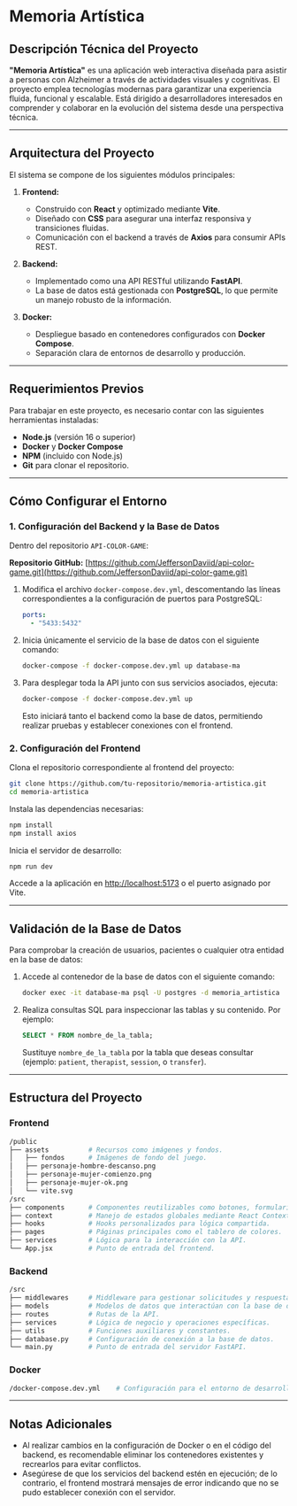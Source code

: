 
# **Memoria Artística**

## **Descripción Técnica del Proyecto**

**"Memoria Artística"** es una aplicación web interactiva diseñada para asistir a personas con Alzheimer a través de actividades visuales y cognitivas. El proyecto emplea tecnologías modernas para garantizar una experiencia fluida, funcional y escalable. Está dirigido a desarrolladores interesados en comprender y colaborar en la evolución del sistema desde una perspectiva técnica.

---

## **Arquitectura del Proyecto**

El sistema se compone de los siguientes módulos principales:

1. **Frontend:**
   - Construido con **React** y optimizado mediante **Vite**.
   - Diseñado con **CSS** para asegurar una interfaz responsiva y transiciones fluidas.
   - Comunicación con el backend a través de **Axios** para consumir APIs REST.

2. **Backend:**
   - Implementado como una API RESTful utilizando **FastAPI**.
   - La base de datos está gestionada con **PostgreSQL**, lo que permite un manejo robusto de la información.

3. **Docker:**
   - Despliegue basado en contenedores configurados con **Docker Compose**.
   - Separación clara de entornos de desarrollo y producción.

---

## **Requerimientos Previos**

Para trabajar en este proyecto, es necesario contar con las siguientes herramientas instaladas:

- **Node.js** (versión 16 o superior)
- **Docker** y **Docker Compose**
- **NPM** (incluido con Node.js)
- **Git** para clonar el repositorio.

---

## **Cómo Configurar el Entorno**

### **1. Configuración del Backend y la Base de Datos**

Dentro del repositorio `API-COLOR-GAME`:

**Repositorio GitHub:** [https://github.com/JeffersonDaviid/api-color-game.git](https://github.com/JeffersonDaviid/api-color-game.git)

1. Modifica el archivo `docker-compose.dev.yml`, descomentando las líneas correspondientes a la configuración de puertos para PostgreSQL:

   ```yaml
   ports:
     - "5433:5432"
   ```

2. Inicia únicamente el servicio de la base de datos con el siguiente comando:

   ```bash
   docker-compose -f docker-compose.dev.yml up database-ma
   ```

3. Para desplegar toda la API junto con sus servicios asociados, ejecuta:

   ```bash
   docker-compose -f docker-compose.dev.yml up
   ```

   Esto iniciará tanto el backend como la base de datos, permitiendo realizar pruebas y establecer conexiones con el frontend.

### **2. Configuración del Frontend**

Clona el repositorio correspondiente al frontend del proyecto:

```bash
git clone https://github.com/tu-repositorio/memoria-artistica.git
cd memoria-artistica
```

Instala las dependencias necesarias:

```bash
npm install
npm install axios
```

Inicia el servidor de desarrollo:

```bash
npm run dev
```

Accede a la aplicación en [http://localhost:5173](http://localhost:5173) o el puerto asignado por Vite.

---

## **Validación de la Base de Datos**

Para comprobar la creación de usuarios, pacientes o cualquier otra entidad en la base de datos:

1. Accede al contenedor de la base de datos con el siguiente comando:

   ```bash
   docker exec -it database-ma psql -U postgres -d memoria_artistica
   ```

2. Realiza consultas SQL para inspeccionar las tablas y su contenido. Por ejemplo:

   ```sql
   SELECT * FROM nombre_de_la_tabla;
   ```

   Sustituye `nombre_de_la_tabla` por la tabla que deseas consultar (ejemplo: `patient`, `therapist`, `session`, o `transfer`).

---

## **Estructura del Proyecto**

### **Frontend**

```bash
/public
├── assets          # Recursos como imágenes y fondos.
│   ├── fondos      # Imágenes de fondo del juego.
│   ├── personaje-hombre-descanso.png
│   ├── personaje-mujer-comienzo.png
│   ├── personaje-mujer-ok.png
│   └── vite.svg
/src
├── components      # Componentes reutilizables como botones, formularios, etc.
├── context         # Manejo de estados globales mediante React Context.
├── hooks           # Hooks personalizados para lógica compartida.
├── pages           # Páginas principales como el tablero de colores.
├── services        # Lógica para la interacción con la API.
└── App.jsx         # Punto de entrada del frontend.
```

### **Backend**

```bash
/src
├── middlewares     # Middleware para gestionar solicitudes y respuestas.
├── models          # Modelos de datos que interactúan con la base de datos.
├── routes          # Rutas de la API.
├── services        # Lógica de negocio y operaciones específicas.
├── utils           # Funciones auxiliares y constantes.
├── database.py     # Configuración de conexión a la base de datos.
└── main.py         # Punto de entrada del servidor FastAPI.
```

### **Docker**

```bash
/docker-compose.dev.yml    # Configuración para el entorno de desarrollo.
```

---

## **Notas Adicionales**

- Al realizar cambios en la configuración de Docker o en el código del backend, es recomendable eliminar los contenedores existentes y recrearlos para evitar conflictos.
- Asegúrese de que los servicios del backend estén en ejecución; de lo contrario, el frontend mostrará mensajes de error indicando que no se pudo establecer conexión con el servidor.
